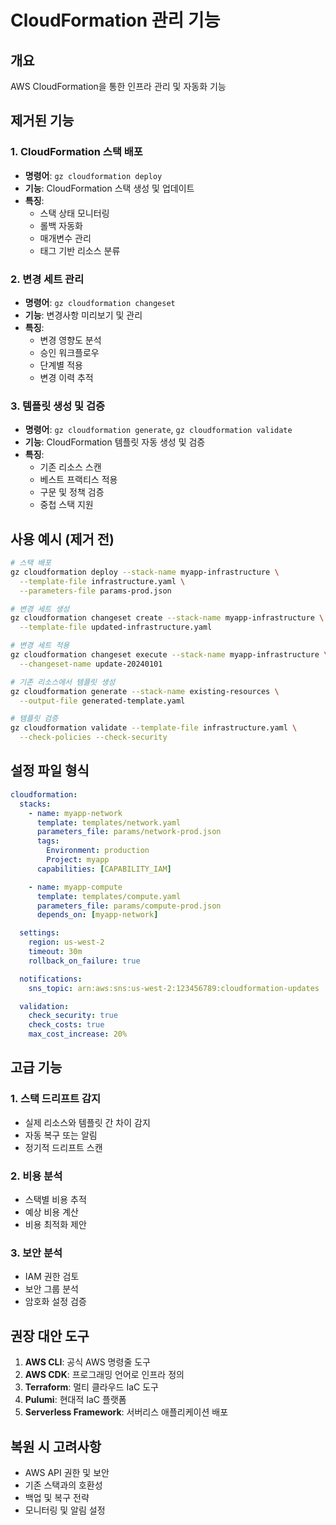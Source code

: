# CloudFormation 관리 기능

## 개요
AWS CloudFormation을 통한 인프라 관리 및 자동화 기능

## 제거된 기능

### 1. CloudFormation 스택 배포
- **명령어**: `gz cloudformation deploy`
- **기능**: CloudFormation 스택 생성 및 업데이트
- **특징**:
  - 스택 상태 모니터링
  - 롤백 자동화
  - 매개변수 관리
  - 태그 기반 리소스 분류

### 2. 변경 세트 관리
- **명령어**: `gz cloudformation changeset`
- **기능**: 변경사항 미리보기 및 관리
- **특징**:
  - 변경 영향도 분석
  - 승인 워크플로우
  - 단계별 적용
  - 변경 이력 추적

### 3. 템플릿 생성 및 검증
- **명령어**: `gz cloudformation generate`, `gz cloudformation validate`
- **기능**: CloudFormation 템플릿 자동 생성 및 검증
- **특징**:
  - 기존 리소스 스캔
  - 베스트 프랙티스 적용
  - 구문 및 정책 검증
  - 중첩 스택 지원

## 사용 예시 (제거 전)

```bash
# 스택 배포
gz cloudformation deploy --stack-name myapp-infrastructure \
  --template-file infrastructure.yaml \
  --parameters-file params-prod.json

# 변경 세트 생성
gz cloudformation changeset create --stack-name myapp-infrastructure \
  --template-file updated-infrastructure.yaml

# 변경 세트 적용
gz cloudformation changeset execute --stack-name myapp-infrastructure \
  --changeset-name update-20240101

# 기존 리소스에서 템플릿 생성
gz cloudformation generate --stack-name existing-resources \
  --output-file generated-template.yaml

# 템플릿 검증
gz cloudformation validate --template-file infrastructure.yaml \
  --check-policies --check-security
```

## 설정 파일 형식

```yaml
cloudformation:
  stacks:
    - name: myapp-network
      template: templates/network.yaml
      parameters_file: params/network-prod.json
      tags:
        Environment: production
        Project: myapp
      capabilities: [CAPABILITY_IAM]

    - name: myapp-compute
      template: templates/compute.yaml
      parameters_file: params/compute-prod.json
      depends_on: [myapp-network]

  settings:
    region: us-west-2
    timeout: 30m
    rollback_on_failure: true

  notifications:
    sns_topic: arn:aws:sns:us-west-2:123456789:cloudformation-updates

  validation:
    check_security: true
    check_costs: true
    max_cost_increase: 20%
```

## 고급 기능

### 1. 스택 드리프트 감지
- 실제 리소스와 템플릿 간 차이 감지
- 자동 복구 또는 알림
- 정기적 드리프트 스캔

### 2. 비용 분석
- 스택별 비용 추적
- 예상 비용 계산
- 비용 최적화 제안

### 3. 보안 분석
- IAM 권한 검토
- 보안 그룹 분석
- 암호화 설정 검증

## 권장 대안 도구

1. **AWS CLI**: 공식 AWS 명령줄 도구
2. **AWS CDK**: 프로그래밍 언어로 인프라 정의
3. **Terraform**: 멀티 클라우드 IaC 도구
4. **Pulumi**: 현대적 IaC 플랫폼
5. **Serverless Framework**: 서버리스 애플리케이션 배포

## 복원 시 고려사항

- AWS API 권한 및 보안
- 기존 스택과의 호환성
- 백업 및 복구 전략
- 모니터링 및 알림 설정
